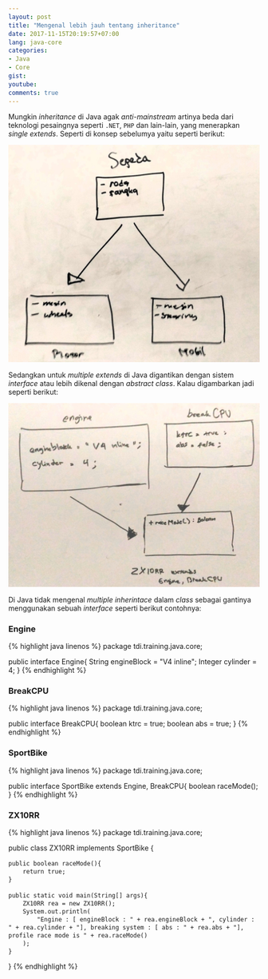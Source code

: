 ```yaml
---
layout: post
title: "Mengenal lebih jauh tentang inheritance"
date: 2017-11-15T20:19:57+07:00
lang: java-core
categories:
- Java
- Core
gist: 
youtube: 
comments: true
---
```


Mungkin _inheritance_ di Java agak _anti-mainstream_ artinya beda dari teknologi pesaingnya seperti `.NET`, `PHP` dan lain-lain, yang menerapkan _single extends_. Seperti di konsep sebelumya yaitu seperti berikut:

![Single extends](/resources/downloads/imgs/java-core/konsep-oop/inheritance.jpg)

Sedangkan untuk _multiple extends_ di Java digantikan dengan sistem _interface_ atau lebih dikenal dengan _abstract class_. Kalau digambarkan jadi seperti berikut:

![Multiple extends](/resources/downloads/imgs/java-core/inherintance/multi-inherintance.jpg)

Di Java tidak mengenal _multiple inherintace_ dalam _class_ sebagai gantinya menggunakan sebuah _interface_ seperti berikut contohnya:

### Engine

{% highlight java linenos %}
package tdi.training.java.core;

public interface Engine{
    String engineBlock = "V4 inline";
    Integer cylinder = 4;
}
{% endhighlight %}

### BreakCPU

{% highlight java linenos %}
package tdi.training.java.core;

public interface BreakCPU{
    boolean ktrc = true;
    boolean abs = true;
}
{% endhighlight %}

### SportBike

{% highlight java linenos %}
package tdi.training.java.core;

public interface SportBike extends Engine, BreakCPU{
    boolean raceMode();
}
{% endhighlight %}

### ZX10RR

{% highlight java linenos %}
package tdi.training.java.core;

public class ZX10RR implements SportBike {

    public boolean raceMode(){
        return true;
    }

    public static void main(String[] args){
        ZX10RR rea = new ZX10RR();
        System.out.println(
            "Engine : [ engineBlock : " + rea.engineBlock + ", cylinder : " + rea.cylinder + "], breaking system : [ abs : " + rea.abs + "], profile race mode is " + rea.raceMode()
        ); 	
    }
}
{% endhighlight %}

